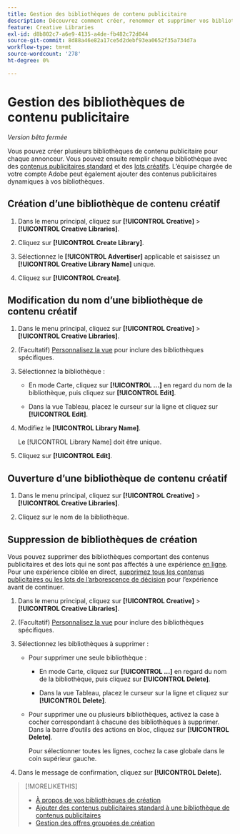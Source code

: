 ```yaml
---
title: Gestion des bibliothèques de contenu publicitaire
description: Découvrez comment créer, renommer et supprimer vos bibliothèques de création.
feature: Creative Libraries
exl-id: d8b802c7-a6e9-4135-a4de-fb482c72d044
source-git-commit: 8d88a46e82a17ce5d2debf93ea0652f35a734d7a
workflow-type: tm+mt
source-wordcount: '278'
ht-degree: 0%

---
```


# Gestion des bibliothèques de contenu publicitaire

*Version bêta fermée*

Vous pouvez créer plusieurs bibliothèques de contenu publicitaire pour chaque annonceur. Vous pouvez ensuite remplir chaque bibliothèque avec des [contenus publicitaires standard](creative-add-standard.md)<!-- , dynamic creatives, --> et des [lots créatifs](bundle-manage.md). L’équipe chargée de votre compte Adobe peut également ajouter des contenus publicitaires dynamiques à vos bibliothèques.

## Création d’une bibliothèque de contenu créatif

1. Dans le menu principal, cliquez sur **[!UICONTROL Creative]** > **[!UICONTROL Creative Libraries]**.

1. Cliquez sur **[!UICONTROL Create Library]**.

1. Sélectionnez le **[!UICONTROL Advertiser]** applicable et saisissez un **[!UICONTROL Creative Library Name]** unique.

1. Cliquez sur **[!UICONTROL Create]**.

## Modification du nom d’une bibliothèque de contenu créatif

1. Dans le menu principal, cliquez sur **[!UICONTROL Creative]** > **[!UICONTROL Creative Libraries]**.

1. (Facultatif) [Personnalisez la vue](/help/creative/introduction/customize-data-views.md) pour inclure des bibliothèques spécifiques.

1. Sélectionnez la bibliothèque :

   * En mode Carte, cliquez sur **[!UICONTROL ...]** en regard du nom de la bibliothèque, puis cliquez sur **[!UICONTROL Edit]**.

   * Dans la vue Tableau, placez le curseur sur la ligne et cliquez sur **[!UICONTROL Edit]**.

1. Modifiez le **[!UICONTROL Library Name]**.

   Le [!UICONTROL Library Name] doit être unique.

1. Cliquez sur **[!UICONTROL Edit]**.

## Ouverture d’une bibliothèque de contenu créatif

1. Dans le menu principal, cliquez sur **[!UICONTROL Creative]** > **[!UICONTROL Creative Libraries]**.

1. Cliquez sur le nom de la bibliothèque.

## Suppression de bibliothèques de création

Vous pouvez supprimer des bibliothèques comportant des contenus publicitaires et des lots qui ne sont pas affectés à une expérience [en ligne](/help/creative/experiences/experience-about.md#experience-statuses-experience-statuses). Pour une expérience ciblée en direct, [supprimez tous les contenus publicitaires ou les lots de l’arborescence de décision](/help/creative/experiences/experience-target-node-delete.md) pour l’expérience avant de continuer.<!-- Not an option as of 3/4: > For an untargeted live experience, [remove any assigned creatives from the associated ad tag](/help/creative/experiences/experience-tag-assign-creatives.md) before you continue. -->

1. Dans le menu principal, cliquez sur **[!UICONTROL Creative]** > **[!UICONTROL Creative Libraries]**.

1. (Facultatif) [Personnalisez la vue](/help/creative/introduction/customize-data-views.md) pour inclure des bibliothèques spécifiques.

1. Sélectionnez les bibliothèques à supprimer :

   * Pour supprimer une seule bibliothèque :

      * En mode Carte, cliquez sur **[!UICONTROL ...]** en regard du nom de la bibliothèque, puis cliquez sur **[!UICONTROL Delete]**.

      * Dans la vue Tableau, placez le curseur sur la ligne et cliquez sur **[!UICONTROL Delete]**.

   * Pour supprimer une ou plusieurs bibliothèques, activez la case à cocher correspondant à chacune des bibliothèques à supprimer. Dans la barre d’outils des actions en bloc, cliquez sur **[!UICONTROL Delete]**.

     Pour sélectionner toutes les lignes, cochez la case globale dans le coin supérieur gauche.

1. Dans le message de confirmation, cliquez sur **[!UICONTROL Delete].** <!--Verify wording -->

>[!MORELIKETHIS]
>
>* [À propos de vos bibliothèques de création](/help/creative/creative-libraries/creative-libraries-about.md)
>* [Ajouter des contenus publicitaires standard à une bibliothèque de contenus publicitaires](creative-add-standard.md)
>* [Gestion des offres groupées de création](bundle-manage.md)

